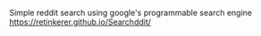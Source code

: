 Simple reddit search using google's programmable search engine
https://retinkerer.github.io/Searchddit/
